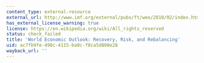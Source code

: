 ```yaml
---
content_type: external-resource
external_url: http://www.imf.org/external/pubs/ft/weo/2010/02/index.htm
has_external_license_warning: true
license: https://en.wikipedia.org/wiki/All_rights_reserved
status: check_failed
title: 'World Economic Outlook: Recovery, Risk, and Rebalancing'
uid: ac7fb9fe-498c-4115-ba0c-f0ca5d808e28
wayback_url: ''
---
```

